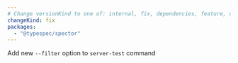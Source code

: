 ```yaml
---
# Change versionKind to one of: internal, fix, dependencies, feature, deprecation, breaking
changeKind: fix
packages:
  - "@typespec/spector"
---
```


Add new `--filter` option to `server-test` command 
